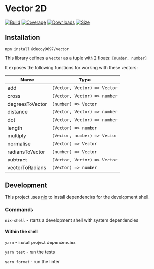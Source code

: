 # Vector 2D

[![Build][build-badge]][build]
[![Coverage][coverage-badge]][coverage]
[![Downloads][downloads-badge]][downloads]
[![Size][size-badge]][size]

## Installation

```
npm install @decoy9697/vector
```

This library defines a `Vector` as a tuple with 2 floats: `[number, number]`

It exposes the following functions for working with these vectors:

| Name            | Type                         |
| --------------- | ---------------------------- |
| add             | `(Vector, Vector) => Vector` |
| cross           | `(Vector, Vector) => number` |
| degreesToVector | `(number) => Vector`         |
| distance        | `(Vector, Vector) => number` |
| dot             | `(Vector, Vector) => number` |
| length          | `(Vector) => number`         |
| multiply        | `(Vector, number) => Vector` |
| normalise       | `(Vector) => Vector`         |
| radiansToVector | `(number) => Vector`         |
| subtract        | `(Vector, Vector) => Vector` |
| vectorToRadians | `(Vector) => number`         |

## Development

This project uses [nix](https://nixos.org/) to install dependencies for the development shell.

### Commands

`nix-shell` - starts a development shell with system dependencies

#### Within the shell

`yarn` - install project dependencies

`yarn test` - run the tests

`yarn format` - run the linter

<!-- Definitions -->

[build-badge]: https://github.com/craigdallimore/vector/workflows/main/badge.svg
[build]: https://github.com/craigdallimore/vector/actions
[coverage-badge]: https://img.shields.io/codecov/c/github/craigdallimore/vector.svg
[coverage]: https://codecov.io/github/craigdallimore/vector
[downloads-badge]: https://img.shields.io/npm/dm/@decoy9697/vector.svg
[downloads]: https://www.npmjs.com/package/@decoy9697/vector
[size-badge]: https://img.shields.io/bundlephobia/minzip/@decoy9697/vector.svg
[size]: https://bundlephobia.com/result?p=@decoy9697/vector
